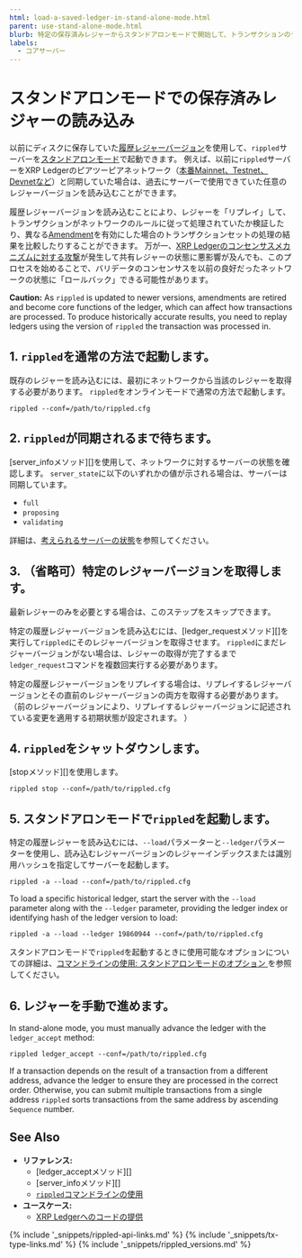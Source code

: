 ```yaml
---
html: load-a-saved-ledger-in-stand-alone-mode.html
parent: use-stand-alone-mode.html
blurb: 特定の保存済みレジャーからスタンドアロンモードで開始して、トランザクションのテストやリプレイを行います。
labels:
  - コアサーバー
---
```


# スタンドアロンモードでの保存済みレジャーの読み込み

以前にディスクに保存していた[履歴レジャーバージョン](ledgers.html)を使用して、`rippled`サーバーを[スタンドアロンモード](rippled-server-modes.html)で起動できます。 例えば、以前に`rippled`サーバーをXRP Ledgerのピアツーピアネットワーク（[本番Mainnet、Testnet、Devnetなど](parallel-networks.html)）と同期していた場合は、過去にサーバーで使用できていた任意のレジャーバージョンを読み込むことができます。

履歴レジャーバージョンを読み込むことにより、レジャーを「リプレイ」して、トランザクションがネットワークのルールに従って処理されていたか検証したり、異なる[Amendment](amendments.html)を有効にした場合のトランザクションセットの処理の結果を比較したりすることができます。 万が一、[XRP Ledgerのコンセンサスメカニズムに対する攻撃](consensus-protections.html)が発生して共有レジャーの状態に悪影響が及んでも、このプロセスを始めることで、バリデータのコンセンサスを以前の良好だったネットワークの状態に「ロールバック」できる可能性があります。

**Caution:** As `rippled` is updated to newer versions, amendments are retired and become core functions of the ledger, which can affect how transactions are processed. To produce historically accurate results, you need to replay ledgers using the version of `rippled` the transaction was processed in.

## 1. `rippled`を通常の方法で起動します。

既存のレジャーを読み込むには、最初にネットワークから当該のレジャーを取得する必要があります。 `rippled`をオンラインモードで通常の方法で起動します。

```
rippled --conf=/path/to/rippled.cfg
```

## 2. `rippled`が同期されるまで待ちます。

\[server_infoメソッド\]\[\]を使用して、ネットワークに対するサーバーの状態を確認します。 `server_state`に以下のいずれかの値が示される場合は、サーバーは同期しています。

* `full`
* `proposing`
* `validating`

詳細は、[考えられるサーバーの状態](rippled-server-states.html)を参照してください。

## 3. （省略可）特定のレジャーバージョンを取得します。

最新レジャーのみを必要とする場合は、このステップをスキップできます。

特定の履歴レジャーバージョンを読み込むには、\[ledger_requestメソッド\]\[\]を実行して`rippled`にそのレジャーバージョンを取得させます。 `rippled`にまだレジャーバージョンがない場合は、レジャーの取得が完了するまで`ledger_request`コマンドを複数回実行する必要があります。

特定の履歴レジャーバージョンをリプレイする場合は、リプレイするレジャーバージョンとその直前のレジャーバージョンの両方を取得する必要があります。 （前のレジャーバージョンにより、リプレイするレジャーバージョンに記述されている変更を適用する初期状態が設定されます。 ）

## 4. `rippled`をシャットダウンします。

\[stopメソッド\]\[\]を使用します。

```
rippled stop --conf=/path/to/rippled.cfg
```

## 5. スタンドアロンモードで`rippled`を起動します。

特定の履歴レジャーを読み込むには、`--load`パラメーターと`--ledger`パラメーターを使用し、読み込むレジャーバージョンのレジャーインデックスまたは識別用ハッシュを指定してサーバーを起動します。

```
rippled -a --load --conf=/path/to/rippled.cfg
```

To load a specific historical ledger, start the server with the `--load` parameter along with the `--ledger` parameter, providing the ledger index or identifying hash of the ledger version to load:

```
rippled -a --load --ledger 19860944 --conf=/path/to/rippled.cfg
```

スタンドアロンモードで`rippled`を起動するときに使用可能なオプションについての詳細は、[コマンドラインの使用: スタンドアロンモードのオプション ](commandline-usage.html#スタンドアロンモードのオプション)を参照してください。

## 6. レジャーを手動で進めます。

In stand-alone mode, you must manually advance the ledger with the `ledger_accept` method:

```
rippled ledger_accept --conf=/path/to/rippled.cfg
```

If a transaction depends on the result of a transaction from a different address, advance the ledger to ensure they are processed in the correct order. Otherwise, you can submit multiple transactions from a single address `rippled` sorts transactions from the same address by ascending `Sequence` number.


## See Also

- **リファレンス:**
    - \[ledger_acceptメソッド\]\[\]
    - \[server_infoメソッド\]\[\]
    - [`rippled`コマンドラインの使用](commandline-usage.html)
- **ユースケース:**
    - [XRP Ledgerへのコードの提供](contribute-code.html)

<!--{# common link defs #}-->
{% include '_snippets/rippled-api-links.md' %}
{% include '_snippets/tx-type-links.md' %}
{% include '_snippets/rippled_versions.md' %}
